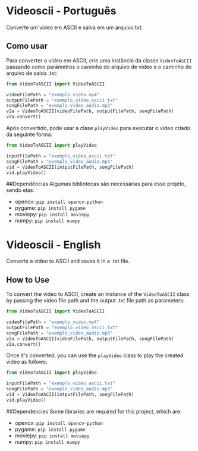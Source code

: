 # Videoscii - Português

Converte um vídeo em ASCII e salva em um arquivo.txt.

## Como usar

Para converter o vídeo em ASCII, crie uma instância da classe `VideoToASCII` passando como parâmetros o caminho do arquivo de vídeo e o caminho do arquivo de saída .txt:

```python
from VideoToASCII import VideoToASCII

videoFilePath = "exemplo_video.mp4"
outputFilePath = "exemplo_video_ascii.txt"
songFilePath = "exemplo_video_audio.mp3"
v2a = VideoToASCII(videoFilePath, outputFilePath, songFilePath)
v2a.convert()
```

Após convertido, pode usar a clase `playVideo` para executar o video criado da seguinte forma:

```python
from VideoToASCII import playVideo

inputFilePath = "exemplo_video_ascii.txt"
songFilePath = "exemplo_video_audio.mp3"
vid = VideoToASCII(intputFilePath, songFilePath)
vid.playVideo()
```

##Dependências
Algumas bibliotecas são necessárias para esse projeto, sendo elas:
- opencv: `pip install opencv-python`
- pygame: `pip install pygame`
- moviepy: `pip install moviepy`
- numpy: `pip install numpy`


# Videoscii - English

Converts a video to ASCII and saves it in a .txt file.

## How to Use

To convert the video to ASCII, create an instance of the `VideoToASCII` class by passing the video file path and the output .txt file path as parameters:

```python
from VideoToASCII import VideoToASCII

videoFilePath = "exemplo_video.mp4"
outputFilePath = "exemplo_video_ascii.txt"
songFilePath = "exemplo_video_audio.mp3"
v2a = VideoToASCII(videoFilePath, outputFilePath, songFilePath)
v2a.convert()
```

Once it's converted, you can use the `playVideo` class to play the created video as follows:

```python
from VideoToASCII import playVideo

inputFilePath = "exemplo_video_ascii.txt"
songFilePath = "exemplo_video_audio.mp3"
vid = VideoToASCII(intputFilePath, songFilePath)
vid.playVideo()
```

##Dependencies
Some libraries are required for this project, which are:
- opencv: `pip install opencv-python`
- pygame: `pip install pygame`
- moviepy: `pip install moviepy`
- numpy: `pip install numpy`
